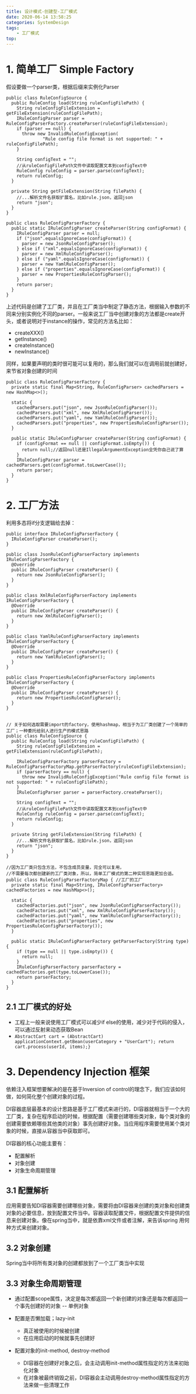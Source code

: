 ```yaml
---
title: 设计模式-创建型-工厂模式
date: 2020-06-14 13:58:25
categories: SystemDesign
tags:
    - 工厂模式
top:
---
```

# 1. 简单工厂 Simple Factory 

假设要做一个parser类，根据后缀来实例化Parser

    public class RuleConfigSource {
      public RuleConfig load(String ruleConfigFilePath) {
        String ruleConfigFileExtension = getFileExtension(ruleConfigFilePath);
        IRuleConfigParser parser = RuleConfigParserFactory.createParser(ruleConfigFileExtension);
        if (parser == null) {
          throw new InvalidRuleConfigException(
                  "Rule config file format is not supported: " + ruleConfigFilePath);
        }

        String configText = "";
        //从ruleConfigFilePath文件中读取配置文本到configText中
        RuleConfig ruleConfig = parser.parse(configText);
        return ruleConfig;
      }

      private String getFileExtension(String filePath) {
        //...解析文件名获取扩展名，比如rule.json，返回json
        return "json";
      }
    }

    public class RuleConfigParserFactory {
      public static IRuleConfigParser createParser(String configFormat) {
        IRuleConfigParser parser = null;
        if ("json".equalsIgnoreCase(configFormat)) {
          parser = new JsonRuleConfigParser();
        } else if ("xml".equalsIgnoreCase(configFormat)) {
          parser = new XmlRuleConfigParser();
        } else if ("yaml".equalsIgnoreCase(configFormat)) {
          parser = new YamlRuleConfigParser();
        } else if ("properties".equalsIgnoreCase(configFormat)) {
          parser = new PropertiesRuleConfigParser();
        }
        return parser;
      }
    }
    
上述代码是创建了工厂类，并且在工厂类当中制定了静态方法，根据输入参数的不同来分别实例化不同的parser。一般来说工厂当中创建对象的方法都是create开头，或者说明对于instance的操作，常见的方法名比如：

+ createXXX()
+ getInstance()
+ createInstance()
+ newInstance() 

同样，如果要声明的类时很可能可以复用的，那么我们就可以在调用前就创建好，来节省对象创建的时间


    public class RuleConfigParserFactory {
      private static final Map<String, RuleConfigParser> cachedParsers = new HashMap<>();

      static {
        cachedParsers.put("json", new JsonRuleConfigParser());
        cachedParsers.put("xml", new XmlRuleConfigParser());
        cachedParsers.put("yaml", new YamlRuleConfigParser());
        cachedParsers.put("properties", new PropertiesRuleConfigParser());
      }

      public static IRuleConfigParser createParser(String configFormat) {
        if (configFormat == null || configFormat.isEmpty()) {
          return null;//返回null还是IllegalArgumentException全凭你自己说了算
        }
        IRuleConfigParser parser = cachedParsers.get(configFormat.toLowerCase());
        return parser;
      }
    }
    
# 2. 工厂方法
利用多态将if分支逻辑给去掉： 


    public interface IRuleConfigParserFactory {
      IRuleConfigParser createParser();
    }

    public class JsonRuleConfigParserFactory implements IRuleConfigParserFactory {
      @Override
      public IRuleConfigParser createParser() {
        return new JsonRuleConfigParser();
      }
    }

    public class XmlRuleConfigParserFactory implements IRuleConfigParserFactory {
      @Override
      public IRuleConfigParser createParser() {
        return new XmlRuleConfigParser();
      }
    }

    public class YamlRuleConfigParserFactory implements IRuleConfigParserFactory {
      @Override
      public IRuleConfigParser createParser() {
        return new YamlRuleConfigParser();
      }
    }

    public class PropertiesRuleConfigParserFactory implements IRuleConfigParserFactory {
      @Override
      public IRuleConfigParser createParser() {
        return new PropertiesRuleConfigParser();
      }
    }
    

    // 关于如何选取需要import的factory，使用hashmap，相当于为工厂类创建了一个简单的工厂；一种委托给别人进行生产的模式思路
    public class RuleConfigSource {
      public RuleConfig load(String ruleConfigFilePath) {
        String ruleConfigFileExtension = getFileExtension(ruleConfigFilePath);

        IRuleConfigParserFactory parserFactory = RuleConfigParserFactoryMap.getParserFactory(ruleConfigFileExtension);
        if (parserFactory == null) {
          throw new InvalidRuleConfigException("Rule config file format is not supported: " + ruleConfigFilePath);
        }
        IRuleConfigParser parser = parserFactory.createParser();

        String configText = "";
        //从ruleConfigFilePath文件中读取配置文本到configText中
        RuleConfig ruleConfig = parser.parse(configText);
        return ruleConfig;
      }

      private String getFileExtension(String filePath) {
        //...解析文件名获取扩展名，比如rule.json，返回json
        return "json";
      }
    }

    //因为工厂类只包含方法，不包含成员变量，完全可以复用，
    //不需要每次都创建新的工厂类对象，所以，简单工厂模式的第二种实现思路更加合适。
    public class RuleConfigParserFactoryMap { //工厂的工厂
      private static final Map<String, IRuleConfigParserFactory> cachedFactories = new HashMap<>();

      static {
        cachedFactories.put("json", new JsonRuleConfigParserFactory());
        cachedFactories.put("xml", new XmlRuleConfigParserFactory());
        cachedFactories.put("yaml", new YamlRuleConfigParserFactory());
        cachedFactories.put("properties", new PropertiesRuleConfigParserFactory());
      }

      public static IRuleConfigParserFactory getParserFactory(String type) {
        if (type == null || type.isEmpty()) {
          return null;
        }
        IRuleConfigParserFactory parserFactory = cachedFactories.get(type.toLowerCase());
        return parserFactory;
      }
    }

## 2.1 工厂模式的好处

+ 工程上一般来说使用工厂模式可以减少if else的使用，减少对于代码的侵入，可以通过反射来动态获取Bean 
+ `AbstractCart cart = (AbstractCart) applicationContext.getBean(userCategory + "UserCart"); return cart.process(userId, items);}`
 
# 3. Dependency Injection 框架

依赖注入框架想要解决的是在基于Inversion of control的理念下，我们应该如何做，如何简化整个创建对象的过程。

DI容器底层最基本的设计思路是基于工厂模式来进行的，DI容器就相当于一个大的工厂类，复杂在程序启动的时候，根据配置（需要创建哪些类对象，每个类对象的创建需要依赖哪些其他类的对象）事先创建好对象。当应用程序需要使用某个类对象的时候，直接从容器当中获取即可。

DI容器的核心功能主要有：
+ 配置解析
+ 对象创建
+ 对象生命周期管理

## 3.1 配置解析 

应用需要告知DI容器需要创建哪些对象，需要将由DI容器来创建的类对象和创建类对象的必要信息，放到配置文件当中。容器读取配置文件，根据配置文件提供的信息来创建对象。像在spring当中，就是依靠xml文件或者注解，来告诉spring 用何种方式来创建对象。

## 3.2 对象创建
Spring当中将所有类对象的创建都放到了一个工厂类当中实现

## 3.3 对象生命周期管理

+ 通过配置scope属性，决定是每次都返回一个新创建的对象还是每次都返回一个事先创建好的对象 -- 单例对象
+ 配置是否懒加载；lazy-init
    + 真正被使用的时候被创建
    + 在应用启动的时候就事先创建好

+ 配置对象的init-method, destroy-method 
    + DI容器在创建好对象之后，会主动调用init-method属性指定的方法来初始化对象
    + 在对象被最终销毁之前，DI容器会主动调用destroy-method属性指定的方法来做一些清理工作

